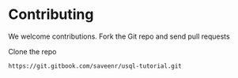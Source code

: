 # Contributing

We welcome contributions. Fork the Git repo and send pull requests



Clone the repo

```\`
https://git.gitbook.com/saveenr/usql-tutorial.git
```



